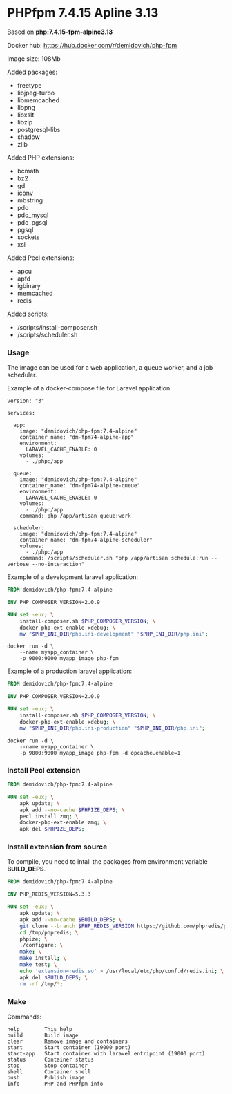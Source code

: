 # PHPfpm 7.4.15 Apline 3.13

Based on **php:7.4.15-fpm-alpine3.13**

Docker hub: https://hub.docker.com/r/demidovich/php-fpm

Image size: 108Mb

Added packages:

* freetype
* libjpeg-turbo
* libmemcached
* libpng
* libxslt
* libzip
* postgresql-libs
* shadow
* zlib

Added PHP extensions:

* bcmath
* bz2
* gd
* iconv
* mbstring
* pdo
* pdo_mysql
* pdo_pgsql
* pgsql
* sockets
* xsl

Added Pecl extensions:

* apcu
* apfd
* igbinary
* memcached
* redis

Added scripts:

* /scripts/install-composer.sh
* /scripts/scheduler.sh

### Usage

The image can be used for a web application, a queue worker, and a job scheduler.

Example of a docker-compose file for Laravel application.

```
version: "3"

services:

  app:
    image: "demidovich/php-fpm:7.4-alpine"
    container_name: "dm-fpm74-alpine-app"
    environment:
      LARAVEL_CACHE_ENABLE: 0
    volumes:
      - ./php:/app

  queue:
    image: "demidovich/php-fpm:7.4-alpine"
    container_name: "dm-fpm74-alpine-queue"
    environment:
      LARAVEL_CACHE_ENABLE: 0
    volumes:
      - ./php:/app
    command: php /app/artisan queue:work

  scheduler:
    image: "demidovich/php-fpm:7.4-alpine"
    container_name: "dm-fpm74-alpine-scheduler"
    volumes:
      - ./php:/app
    command: /scripts/scheduler.sh "php /app/artisan schedule:run --verbose --no-interaction"
```

Example of a development laravel application:

```dockerfile
FROM demidovich/php-fpm:7.4-alpine

ENV PHP_COMPOSER_VERSION=2.0.9

RUN set -eux; \
    install-composer.sh $PHP_COMPOSER_VERSION; \
    docker-php-ext-enable xdebug; \
    mv "$PHP_INI_DIR/php.ini-development" "$PHP_INI_DIR/php.ini";
```

```shell
docker run -d \
    --name myapp_container \
    -p 9000:9000 myapp_image php-fpm
```

Example of a production laravel application:

```dockerfile
FROM demidovich/php-fpm:7.4-alpine

ENV PHP_COMPOSER_VERSION=2.0.9

RUN set -eux; \
    install-composer.sh $PHP_COMPOSER_VERSION; \
    docker-php-ext-enable xdebug; \
    mv "$PHP_INI_DIR/php.ini-production" "$PHP_INI_DIR/php.ini";
```

```shell
docker run -d \
    --name myapp_container \
    -p 9000:9000 myapp_image php-fpm -d opcache.enable=1
```

### Install Pecl extension

```dockerfile
FROM demidovich/php-fpm:7.4-alpine

RUN set -eux; \
    apk update; \
    apk add --no-cache $PHPIZE_DEPS; \
    pecl install zmq; \
    docker-php-ext-enable zmq; \
    apk del $PHPIZE_DEPS;
```

### Install extension from source

To compile, you need to intall the packages from environment variable **BUILD_DEPS**.

```dockerfile
FROM demidovich/php-fpm:7.4-alpine

ENV PHP_REDIS_VERSION=5.3.3

RUN set -eux; \
    apk update; \
    apk add --no-cache $BUILD_DEPS; \
    git clone --branch $PHP_REDIS_VERSION https://github.com/phpredis/phpredis /tmp/phpredis; \
    cd /tmp/phpredis; \
    phpize; \
    ./configure; \
    make; \
    make install; \
    make test; \
    echo 'extension=redis.so' > /usr/local/etc/php/conf.d/redis.ini; \
    apk del $BUILD_DEPS; \
    rm -rf /tmp/*;
```

### Make

Commands:

```
help        This help
build       Build image
clear       Remove image and containers
start       Start container (19000 port)
start-app   Start container with laravel entripoint (19000 port)
status      Container status
stop        Stop container
shell       Container shell
push        Publish image
info        PHP and PHPfpm info
```

